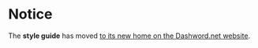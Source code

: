 # Notice

The **style guide** has moved [to its new home on the Dashword.net website](https://dashword.net/style-guide/).
